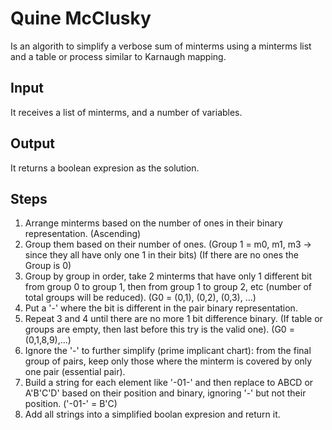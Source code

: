 # Quine McClusky

Is an algorith to simplify a verbose sum of minterms using a minterms list and a table or process similar to Karnaugh mapping.

## Input

It receives a list of minterms, and a number of variables.

## Output

It returns a boolean expresion as the solution.

## Steps

1. Arrange minterms based on the number of ones in their binary representation. (Ascending)
2. Group them based on their number of ones. (Group 1 = m0, m1, m3 -> since they all have only one 1 in their bits) (If there are no ones the Group is 0)
3. Group by group in order, take 2 minterms that have only 1 different bit from group 0 to group 1, then from group 1 to group 2, etc (number of total groups will be reduced). (G0 = (0,1), (0,2), (0,3), ...)
4. Put a '-' where the bit is different in the pair binary representation.
5. Repeat 3 and 4 until there are no more 1 bit difference binary. (If table or groups are empty, then last before this try is the valid one). (G0 = (0,1,8,9),...)
6. Ignore the '-' to further simplify (prime implicant chart): from the final group of pairs, keep only those where the minterm is covered by only one pair (essential pair).
7. Build a string for each element like '-01-' and then replace to ABCD or A'B'C'D' based on their position and binary, ignoring '-' but not their position. ('-01-' = B'C)
8. Add all strings into a simplified boolan expresion and return it.
